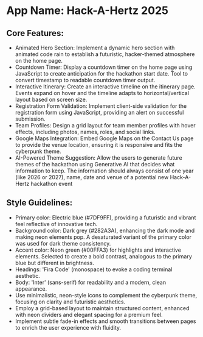 # **App Name**: Hack-A-Hertz 2025

## Core Features:

- Animated Hero Section: Implement a dynamic hero section with animated code rain to establish a futuristic, hacker-themed atmosphere on the home page.
- Countdown Timer: Display a countdown timer on the home page using JavaScript to create anticipation for the hackathon start date. Tool to convert timestamp to readable countdown timer output.
- Interactive Itinerary: Create an interactive timeline on the itinerary page. Events expand on hover and the timeline adapts to horizontal/vertical layout based on screen size.
- Registration Form Validation: Implement client-side validation for the registration form using JavaScript, providing an alert on successful submission.
- Team Profiles: Design a grid layout for team member profiles with hover effects, including photos, names, roles, and social links.
- Google Maps Integration: Embed Google Maps on the Contact Us page to provide the venue location, ensuring it is responsive and fits the cyberpunk theme.
- AI-Powered Theme Suggestion: Allow the users to generate future themes of the hackathon using Generative AI that decides what information to keep. The information should always consist of one year (like 2026 or 2027), name, date and venue of a potential new Hack-A-Hertz hackathon event

## Style Guidelines:

- Primary color: Electric blue (#7DF9FF), providing a futuristic and vibrant feel reflective of innovative tech.
- Background color: Dark grey (#282A3A), enhancing the dark mode and making neon elements pop. A desaturated variant of the primary color was used for dark theme consistency.
- Accent color: Neon green (#00FFA3) for highlights and interactive elements. Selected to create a bold contrast, analogous to the primary blue but different in brightness.
- Headings: 'Fira Code' (monospace) to evoke a coding terminal aesthetic.
- Body: 'Inter' (sans-serif) for readability and a modern, clean appearance.
- Use minimalistic, neon-style icons to complement the cyberpunk theme, focusing on clarity and futuristic aesthetics.
- Employ a grid-based layout to maintain structured content, enhanced with neon dividers and elegant spacing for a premium feel.
- Implement subtle fade-in effects and smooth transitions between pages to enrich the user experience with fluidity.